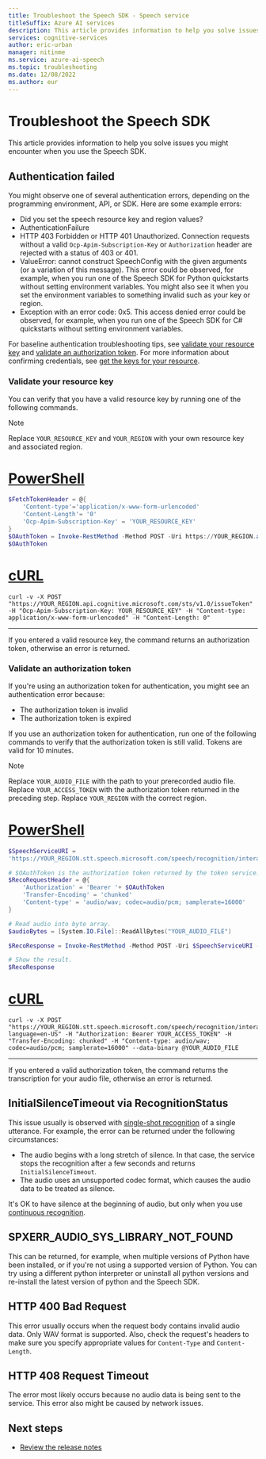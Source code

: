 ```yaml
---
title: Troubleshoot the Speech SDK - Speech service
titleSuffix: Azure AI services
description: This article provides information to help you solve issues you might encounter when you use the Speech SDK.
services: cognitive-services
author: eric-urban
manager: nitinme
ms.service: azure-ai-speech
ms.topic: troubleshooting
ms.date: 12/08/2022
ms.author: eur
---
```


# Troubleshoot the Speech SDK

This article provides information to help you solve issues you might encounter when you use the Speech SDK.

## Authentication failed

You might observe one of several authentication errors, depending on the programming environment, API, or SDK. Here are some example errors:
- Did you set the speech resource key and region values? 
- AuthenticationFailure
- HTTP 403 Forbidden or HTTP 401 Unauthorized. Connection requests without a valid `Ocp-Apim-Subscription-Key` or `Authorization` header are rejected with a status of 403 or 401.
- ValueError: cannot construct SpeechConfig with the given arguments (or a variation of this message). This error could be observed, for example, when you run one of the Speech SDK for Python quickstarts without setting environment variables. You might also see it when you set the environment variables to something invalid such as your key or region. 
- Exception with an error code: 0x5. This access denied error could be observed, for example, when you run one of the Speech SDK for C# quickstarts without setting environment variables.

For baseline authentication troubleshooting tips, see [validate your resource key](#validate-your-resource-key) and [validate an authorization token](#validate-an-authorization-token). For more information about confirming credentials, see [get the keys for your resource](../multi-service-resource.md?pivots=azportal#get-the-keys-for-your-resource).

### Validate your resource key

You can verify that you have a valid resource key by running one of the following commands.

> [!NOTE]
> Replace `YOUR_RESOURCE_KEY` and `YOUR_REGION` with your own resource key and associated region.

# [PowerShell](#tab/powershell)

```powershell
$FetchTokenHeader = @{
    'Content-type'='application/x-www-form-urlencoded'
    'Content-Length'= '0'
    'Ocp-Apim-Subscription-Key' = 'YOUR_RESOURCE_KEY'
}
$OAuthToken = Invoke-RestMethod -Method POST -Uri https://YOUR_REGION.api.cognitive.microsoft.com/sts/v1.0/issueToken -Headers $FetchTokenHeader
$OAuthToken
```

# [cURL](#tab/curl)

```
curl -v -X POST "https://YOUR_REGION.api.cognitive.microsoft.com/sts/v1.0/issueToken" -H "Ocp-Apim-Subscription-Key: YOUR_RESOURCE_KEY" -H "Content-type: application/x-www-form-urlencoded" -H "Content-Length: 0"
```

---

If you entered a valid resource key, the command returns an authorization token, otherwise an error is returned.

### Validate an authorization token

If you're using an authorization token for authentication, you might see an authentication error because:
- The authorization token is invalid
- The authorization token is expired

If you use an authorization token for authentication, run one of the following commands to verify that the authorization token is still valid. Tokens are valid for 10 minutes.

> [!NOTE]
> Replace `YOUR_AUDIO_FILE` with the path to your prerecorded audio file. Replace `YOUR_ACCESS_TOKEN` with the authorization token returned in the preceding step. Replace `YOUR_REGION` with the correct region.

# [PowerShell](#tab/powershell)

```powershell
$SpeechServiceURI =
'https://YOUR_REGION.stt.speech.microsoft.com/speech/recognition/interactive/cognitiveservices/v1?language=en-US'

# $OAuthToken is the authorization token returned by the token service.
$RecoRequestHeader = @{
    'Authorization' = 'Bearer '+ $OAuthToken
    'Transfer-Encoding' = 'chunked'
    'Content-type' = 'audio/wav; codec=audio/pcm; samplerate=16000'
}

# Read audio into byte array.
$audioBytes = [System.IO.File]::ReadAllBytes("YOUR_AUDIO_FILE")

$RecoResponse = Invoke-RestMethod -Method POST -Uri $SpeechServiceURI -Headers $RecoRequestHeader -Body $audioBytes

# Show the result.
$RecoResponse
```

# [cURL](#tab/curl)

```
curl -v -X POST "https://YOUR_REGION.stt.speech.microsoft.com/speech/recognition/interactive/cognitiveservices/v1?language=en-US" -H "Authorization: Bearer YOUR_ACCESS_TOKEN" -H "Transfer-Encoding: chunked" -H "Content-type: audio/wav; codec=audio/pcm; samplerate=16000" --data-binary @YOUR_AUDIO_FILE
```

---

If you entered a valid authorization token, the command returns the transcription for your audio file, otherwise an error is returned.


## InitialSilenceTimeout via RecognitionStatus

This issue usually is observed with [single-shot recognition](./how-to-recognize-speech.md#single-shot-recognition) of a single utterance. For example, the error can be returned under the following circumstances:

* The audio begins with a long stretch of silence. In that case, the service stops the recognition after a few seconds and returns `InitialSilenceTimeout`.
* The audio uses an unsupported codec format, which causes the audio data to be treated as silence.

It's OK to have silence at the beginning of audio, but only when you use [continuous recognition](./how-to-recognize-speech.md#continuous-recognition).

## SPXERR_AUDIO_SYS_LIBRARY_NOT_FOUND

This can be returned, for example, when multiple versions of Python have been installed, or if you're not using a supported version of Python. You can try using a different python interpreter or uninstall all python versions and re-install the latest version of python and the Speech SDK.

## HTTP 400 Bad Request

This error usually occurs when the request body contains invalid audio data. Only WAV format is supported. Also, check the request's headers to make sure you specify appropriate values for `Content-Type` and `Content-Length`.

## HTTP 408 Request Timeout

The error most likely occurs because no audio data is being sent to the service. This error also might be caused by network issues.

## Next steps

* [Review the release notes](releasenotes.md)
